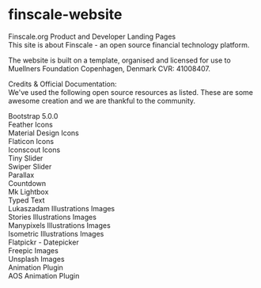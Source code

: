 # finscale-website<br>
Finscale.org Product and Developer Landing Pages<br>
This site is about Finscale - an open source financial technology platform.

The website is built on a template, organised and licensed for use to Muellners Foundation Copenhagen, Denmark CVR: 41008407. 

Credits & Official Documentation:<br>
We've used the following open source resources as listed. These are some awesome creation and we are thankful to the community.

Bootstrap 5.0.0<br>
Feather Icons<br>
Material Design Icons<br>
Flaticon Icons<br>
Iconscout Icons<br>
Tiny Slider<br>
Swiper Slider<br>
Parallax<br>
Countdown<br>
Mk Lightbox<br>
Typed Text<br>
Lukaszadam Illustrations Images<br>
Stories Illustrations Images<br>
Manypixels Illustrations Images<br>
Isometric Illustrations Images<br>
Flatpickr - Datepicker<br>
Freepic Images<br>
Unsplash Images<br>
Animation Plugin<br>
AOS Animation Plugin<br>
